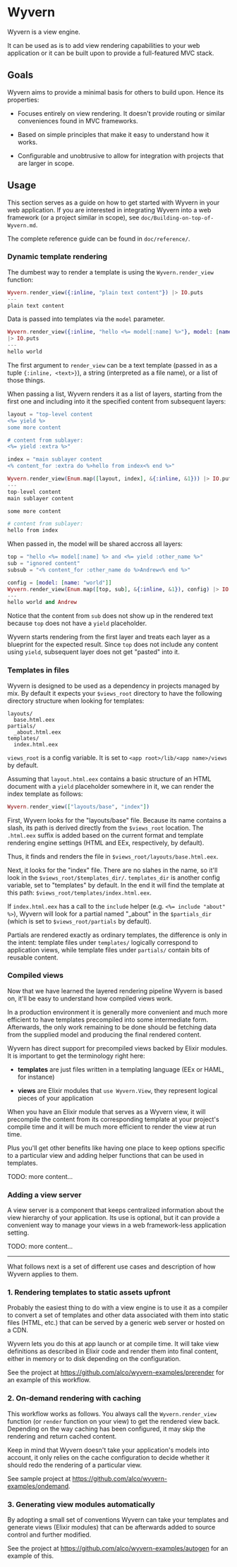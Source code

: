 Wyvern
======

Wyvern is a view engine.

It can be used as is to add view rendering capabilities to your web application
or it can be built upon to provide a full-featured MVC stack.


## Goals

Wyvern aims to provide a minimal basis for others to build upon. Hence its
properties:

* Focuses entirely on view rendering. It doesn't provide routing or similar
  conveniences found in MVC frameworks.

* Based on simple principles that make it easy to understand how it works.

* Configurable and unobtrusive to allow for integration with projects that are
  larger in scope.


## Usage

This section serves as a guide on how to get started with Wyvern in your web
application. If you are interested in integrating Wyvern into a web framework
(or a project similar in scope), see `doc/Building-on-top-of-Wyvern.md`.

The complete reference guide can be found in `doc/reference/`.


### Dynamic template rendering

The dumbest way to render a template is using the `Wyvern.render_view`
function:

```elixir
Wyvern.render_view({:inline, "plain text content"}) |> IO.puts
---
plain text content
```

Data is passed into templates via the `model` parameter.

```elixir
Wyvern.render_view({:inline, "hello <%= model[:name] %>"}, model: [name: "world"])
|> IO.puts
---
hello world
```

The first argument to `render_view` can be a text template (passed in as a tuple
`{:inline, <text>}`), a string (interpreted as a file name), or a list of those
things.

When passing a list, Wyvern renders it as a list of layers, starting from the
first one and including into it the specified content from subsequent layers:

```elixir
layout = "top-level content
<%= yield %>
some more content

# content from sublayer:
<%= yield :extra %>"

index = "main sublayer content
<% content_for :extra do %>hello from index<% end %>"

Wyvern.render_view(Enum.map([layout, index], &{:inline, &1})) |> IO.puts
---
top-level content
main sublayer content

some more content

# content from sublayer:
hello from index
```

When passed in, the model will be shared accross all layers:

```elixir
top = "hello <%= model[:name] %> and <%= yield :other_name %>"
sub = "ignored content"
subsub = "<% content_for :other_name do %>Andrew<% end %>"

config = [model: [name: "world"]]
Wyvern.render_view(Enum.map([top, sub], &{:inline, &1}), config) |> IO.puts
---
hello world and Andrew
```

Notice that the content from `sub` does not show up in the rendered text because
`top` does not have a `yield` placeholder.

Wyvern starts rendering from the first layer and treats each layer as a
blueprint for the expected result. Since `top` does not include any content
using `yield`, subsequent layer does not get "pasted" into it.


### Templates in files

Wyvern is designed to be used as a dependency in projects managed by mix. By
default it expects your `$views_root` directory to have the following directory
structure when looking for templates:

```
layouts/
  base.html.eex
partials/
  _about.html.eex
templates/
  index.html.eex
```

`views_root` is a config variable. It is set to `<app root>/lib/<app
name>/views` by default.

Assuming that `layout.html.eex` contains a basic structure of an HTML document
with a `yield` placeholder somewhere in it, we can render the index template as
follows:

```elixir
Wyvern.render_view(["layouts/base", "index"])
```

First, Wyvern looks for the "layouts/base" file. Because its name contains a
slash, its path is derived directly from the `$views_root` location. The
`.html.eex` suffix is added based on the current format and template rendering
engine settings (HTML and EEx, respectively, by default).

Thus, it finds and renders the file in `$views_root/layouts/base.html.eex`.

Next, it looks for the "index" file. There are no slahes in the name, so it'll
look in the `$views_root/$templates_dir/`. `templates_dir` is another config
variable, set to "templates" by default. In the end it will find the template
at this path: `$views_root/templates/index.html.eex`.

If `index.html.eex` has a call to the `include` helper (e.g. `<%= include
"about" %>`), Wyvern will look for a partial named "_about" in the
`$partials_dir` (which is set to `$views_root/partials` by default).

Partials are rendered exactly as ordinary templates, the difference is only in
the intent: template files under `templates/` logically correspond to
application views, while template files under `partials/` contain bits of
reusable content.


### Compiled views

Now that we have learned the layered rendering pipeline Wyvern is based on,
it'll be easy to understand how compiled views work.

In a production environment it is generally more convenient and much more
efficient to have templates precompiled into some intermediate form.
Afterwards, the only work remaining to be done should be fetching data from the
supplied model and producing the final rendered content.

Wyvern has direct support for precompiled views backed by Elixir modules. It is
important to get the terminology right here:

* **templates** are just files written in a templating language (EEx or HAML,
  for instance)

* **views** are Elixir modules that `use Wyvern.View`, they represent logical
  pieces of your application

When you have an Elixir module that serves as a Wyvern view, it will precompile
the content from its corresponding template at your project's compile time and
it will be much more efficient to render the view at run time.

Plus you'll get other benefits like having one place to keep options specific
to a particular view and adding helper functions that can be used in templates.

TODO: more content...


### Adding a view server

A view server is a component that keeps centralized information about the view
hierarchy of your application. Its use is optional, but it can provide a
convenient way to manage your views in a web framework-less application
setting.

TODO: more content...

---

What follows next is a set of different use cases and description of how Wyvern
applies to them.


### 1. Rendering templates to static assets upfront

Probably the easiest thing to do with a view engine is to use it as a compiler
to convert a set of templates and other data associated with them into static
files (HTML, etc.) that can be served by a generic web server or hosted on a
CDN.

Wyvern lets you do this at app launch or at compile time. It will take view
definitions as described in Elixir code and render them into final content,
either in memory or to disk depending on the configuration.

See the project at https://github.com/alco/wyvern-examples/prerender for an
example of this workflow.


### 2. On-demand rendering with caching

This workflow works as follows. You always call the `Wyvern.render_view`
function (or `render` function on your view) to get the rendered view back.
Depending on the way caching has been configured, it may skip the rendering and
return cached content.

Keep in mind that Wyvern doesn't take your application's models into account,
it only relies on the cache configuration to decide whether it should redo
the rendering of a particular view.

See sample project at https://github.com/alco/wyvern-examples/ondemand.


### 3. Generating view modules automatically

By adopting a small set of conventions Wyvern can take your templates and
generate views (Elixir modules) that can be afterwards added to source control
and further modified.

See the project at https://github.com/alco/wyvern-examples/autogen for an
example of this.
